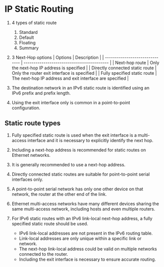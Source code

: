 # IP Static Routing

1. 4 types of static route
    1. Standard
    2. Default
    3. Floating
    4. Summary

2. 3 Next-Hop options
    | Options                         | Description                                 |
    | ------------------------------- | ------------------------------------------- |
    | Next-hop route                  | Only the next-hop IP address is specified   |
    | Directly connected static route | Only the router exit interface is specified |
    | Fully specified static route    | The next-hop IP address and exit interface are specified |

3. The destination network in an IPv6 static route is identified using an IPv6 prefix and prefix length.

4. Using the exit interface only is common in a point-to-point configuration.

## Static route types

1. Fully specified static route is used when the exit interface is a multi-access interface and it is necessary to explicitly identify the next hop.

2. Including a next-hop address is recommended for static routes on Ethernet networks.

3. It is generally recommended to use a next-hop address.

4. Directly connected static routes are suitable for point-to-point serial interfaces only.

5. A point-to-point serial network has only one other device on that network, the router at the other end of the link.

6. Ethernet multi-access networks have many different devices sharing the same multi-access network, including hosts and even multiple routers.

7. For IPv6 static routes with an IPv6 link-local next-hop address, a fully specified static route should be used.
    - IPv6 link-local addresses are not present in the IPv6 routing table.
    - Link-local addresses are only unique within a specific link or network.
    - The next-hop link-local address could be valid on multiple networks connected to the router.
    - Including the exit interface is necessary to ensure accurate routing.
